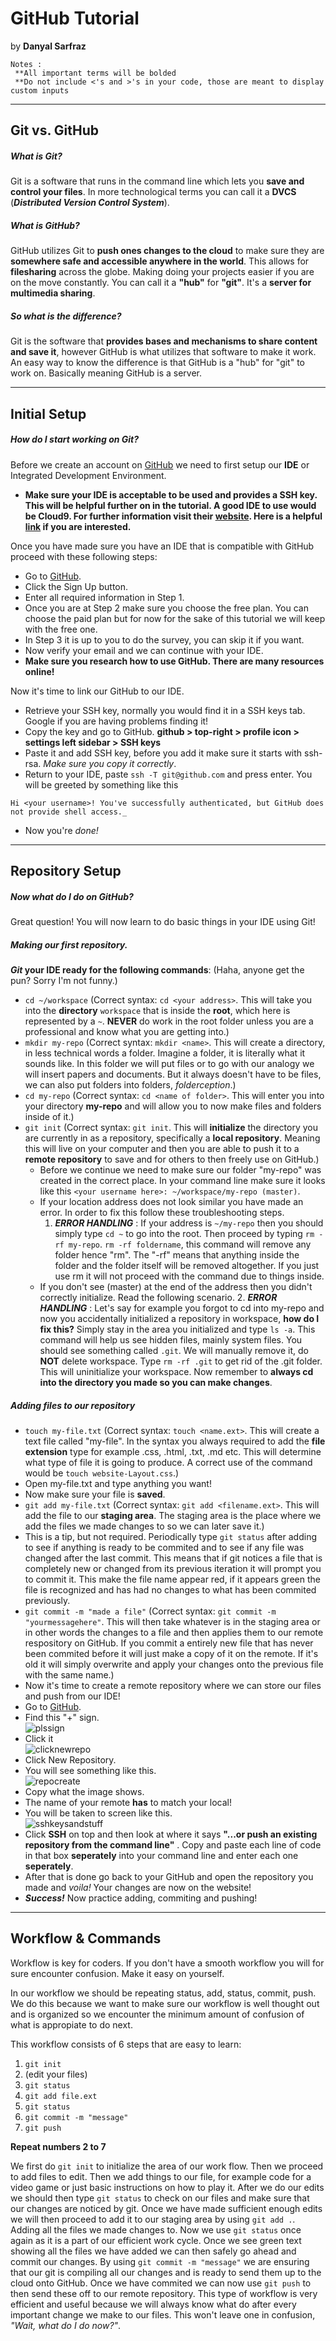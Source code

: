 # GitHub Tutorial

by **Danyal Sarfraz**  
```
Notes :
 **All important terms will be bolded
 **Do not include <'s and >'s in your code, those are meant to display custom inputs
```
---
## Git vs. GitHub

##### What is Git?
Git is a software that runs in the command line which lets you **save and control your files**. In more technological terms you can call it a **DVCS** (_**Distributed Version Control System**_).

##### What is GitHub?
GitHub utilizes Git to **push ones changes to the cloud** to make sure they are **somewhere safe and accessible anywhere in the world**. This allows for **filesharing** across the globe. Making doing your projects easier if you are on the move constantly. You can call it a **"hub"** for **"git"**. It's a **server for multimedia sharing**.

##### So what is the difference?
Git is the software that **provides bases and mechanisms to share content and save it**, however GitHub is what utilizes that software to make it work. An easy way to know the difference is that GitHub is a "hub" for "git" to work on. Basically meaning GitHub is a server.

---
## Initial Setup
##### How do I start working on Git?
Before we create an account on [GitHub](github.com) we need to first setup our **IDE** or Integrated Development Environment.
- **Make sure your IDE is acceptable to be used and provides a SSH key. This will be helpful further on in the tutorial. A good IDE to use would be Cloud9. For further information visit their [website](c9.io). Here is a helpful [link](https://docs.c9.io/docs/setting-up-github-workspace) if you are interested.**

Once you have made sure you have an IDE that is compatible with GitHub proceed with these following steps:
* Go to [GitHub](github.com).
* Click the Sign Up button.
* Enter all required information in Step 1. 
* Once you are at Step 2 make sure you choose the free plan. You can choose the paid plan but for now for the sake of this tutorial we will keep with the free one.
* In Step 3 it is up to you to do the survey, you can skip it if you want.
* Now verify your email and we can continue with your IDE.
* **Make sure you research how to use GitHub. There are many resources online!**

Now it's time to link our GitHub to our IDE.
* Retrieve your SSH key, normally you would find it in a SSH keys tab. Google if you are having problems finding it!
* Copy the key and go to GitHub. **github > top-right > profile icon > settings
left sidebar > SSH keys**
* Paste it and add SSH key, before you add it make sure it starts with ssh-rsa. _Make sure you copy it correctly_.
* Return to your IDE, paste `ssh -T git@github.com` and press enter. You will be greeted by something like this 
```
Hi <your username>! You've successfully authenticated, but GitHub does not provide shell access._
```
* Now you're _done!_


---
## Repository Setup

##### Now what do I do on GitHub?

Great question! You will now learn to do basic things in your IDE using Git!

##### Making our first repository.


**_Git_ your IDE ready for the following commands**: (Haha, anyone get the pun? Sorry I'm not funny.)
* `cd ~/workspace` (Correct syntax: `cd <your address>`. This will take you into the **directory** `workspace` that is inside the **root**, which here is represented by a `~`. **NEVER** do work in the root folder unless you are a professional and know what you are getting into.)
* `mkdir my-repo` (Correct syntax: `mkdir <name>`. This will create a directory, in less technical words a folder. Imagine a folder, it is literally what it sounds like. In this folder we will put files or to go with our analogy we will insert papers and documents. But it always doesn't have to be files, we can also put folders into folders, _folderception_.)
* `cd my-repo` (Correct syntax: `cd <name of folder>`. This will enter you into your directory **my-repo** and will allow you to now make files and folders inside of it.)
* `git init` (Correct syntax: `git init`. This will **initialize** the directory you are currently in as a repository, specifically a **local repository**. Meaning this will live on your computer and then you are able to push it to a **remote repository** to save and for others to then freely use on GitHub.)
    * Before we continue we need to make sure our folder "my-repo" was created in the correct place. In your command line make sure it looks like this `<your username here>: ~/workspace/my-repo (master)`.
    * If your location address does not look similar you have made an error. In order to fix this follow these troubleshooting steps.
        1. _**ERROR HANDLING**_ : If your address is `~/my-repo` then you should simply type `cd ~` to go into the root. Then proceed by typing `rm -rf my-repo`. `rm -rf foldername`, this command will remove any folder hence "rm". The "-rf" means that anything inside the folder and the folder itself will be removed altogether. If you just use rm it will not proceed with the command due to things inside.
    * If you don't see (master) at the end of the address then you didn't correctly initialize. Read the following scenario. 
        2. _**ERROR HANDLING**_ : Let's say for example you forgot to cd into my-repo and now you accidentally initialized a repository in workspace, **how do I fix this?** Simply stay in the area you initialized and type `ls -a`. This command will help us see hidden files, mainly system files. You should see something called `.git`. We will manually remove it, do **NOT** delete workspace. Type `rm -rf .git` to get rid of the .git folder. This will uninitialize your workspace. Now remember to **always cd into the directory you made so you can make changes**.
            
##### Adding files to our repository

* `touch my-file.txt` (Correct syntax: `touch <name.ext>`. This will create a text file called "my-file". In the syntax you always required to add the **file extension** type for example .css, .html, .txt, .md etc. This will determine what type of file it is going to produce. A correct use of the command would be `touch website-Layout.css`.)
* Open my-file.txt and type anything you want!
* Now make sure your file is **saved**.
* `git add my-file.txt` (Correct syntax: `git add <filename.ext>`. This will add the file to our **staging area**. The staging area is the place where we add the files we made changes to so we can later save it.)
* This is a tip, but not required. Periodically type `git status` after adding to see if anything is ready to be commited and to see if any file was changed after the last commit. This means that if git notices a file that is completely new or changed from its previous iteration it will prompt you to commit it. This make the file name appear red, if it appears green the file is recognized and has had no changes to what has been commited previously.
* `git commit -m "made a file"` (Correct syntax: `git commit -m "yourmessagehere"`. This will then take whatever is in the staging area or in other words the changes to a file and then applies them to our remote respository on GitHub. If you commit a entirely new file that has never been commited before it will just make a copy of it on the remote. If it's old it will simply overwrite and apply your changes onto the previous file with the same name.)
* Now it's time to create a remote repository where we can store our files and push from our IDE!
* Go to [GitHub](github.com).
* Find this "+" sign.  
![plssign](plussign.png)  
* Click it  
![clicknewrepo](clicknewrepo.png)  
* Click New Repository.
* You will see something like this.     
![repocreate](makerepo.png)     
* Copy what the image shows. 
* The name of your remote **has** to match your local!
* You will be taken to screen like this.  
![sshkeysandstuff](sshkey.png)
* Click **SSH** on top and then look at where it says **"...or push an existing repository from the command line"** . Copy and paste each line of code in that box **seperately** into your command line and enter each one **seperately**.
* After that is done go back to your GitHub and open the repository you made and _voila!_ Your changes are now on the website!
* _**Success!**_   Now practice adding, commiting and pushing!
            

---
## Workflow & Commands

Workflow is key for coders. If you don't have a smooth workflow you will for sure encounter confusion. Make it easy on yourself.

In our workflow we should be repeating status, add, status, commit, push. We do this because we want to make sure our workflow is well thought out and is organized so we encounter the minimum amount of confusion of what is appropiate to do next.

This workflow consists of 6 steps that are easy to learn:
1. `git init`  
2. (edit your files)  
3. `git status`  
4. `git add file.ext`  
5. `git status`  
6. `git commit -m "message"`  
7. `git push`  

**Repeat numbers 2 to 7** 

We first do `git init` to initialize the area of our work flow. Then we proceed to add files to edit. Then we add things to our file, for example code for a video game or just basic instructions on how to play it. After we do our edits we should then type `git status` to check on our files and make sure that our changes are noticed by git. Once we have made sufficient enough edits we will then proceed to add it to our staging area by using `git add .`. Adding all the files we made changes to. Now we use `git status` once again as it is a part of our efficient work cycle. Once we see green text showing all the files we have added we can then safely go ahead and commit our changes. By using `git commit -m "message"` we are ensuring that our git is compiling all our changes and is ready to send them up to the cloud onto GitHub. Once we have commited we can now use `git push` to then send these off to our remote repository. This type of workflow is very efficient and useful because we will always know what do after every important change we make to our files. This won't leave one in confusion, _"Wait, what do I do now?"_.

 






